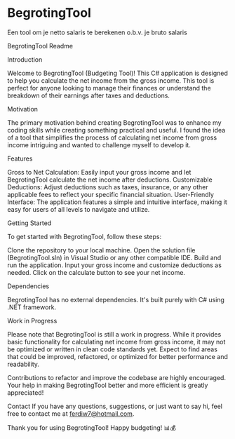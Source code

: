 # BegrotingTool
Een tool om je netto salaris te berekenen o.b.v. je bruto salaris

BegrotingTool Readme

Introduction

Welcome to BegrotingTool (Budgeting Tool)! This C# application is designed to help you calculate the net income from the gross income. This tool is perfect for anyone looking to manage their finances or understand the breakdown of their earnings after taxes and deductions.

Motivation

The primary motivation behind creating BegrotingTool was to enhance my coding skills while creating something practical and useful. I found the idea of a tool that simplifies the process of calculating net income from gross income intriguing and wanted to challenge myself to develop it.

Features

Gross to Net Calculation: Easily input your gross income and let BegrotingTool calculate the net income after deductions.
Customizable Deductions: Adjust deductions such as taxes, insurance, or any other applicable fees to reflect your specific financial situation.
User-Friendly Interface: The application features a simple and intuitive interface, making it easy for users of all levels to navigate and utilize.

Getting Started

To get started with BegrotingTool, follow these steps:

Clone the repository to your local machine.
Open the solution file (BegrotingTool.sln) in Visual Studio or any other compatible IDE.
Build and run the application.
Input your gross income and customize deductions as needed.
Click on the calculate button to see your net income.

Dependencies

BegrotingTool has no external dependencies. It's built purely with C# using .NET framework.

Work in Progress

Please note that BegrotingTool is still a work in progress. While it provides basic functionality for calculating net income from gross income, it may not be optimized or written in clean code standards yet. Expect to find areas that could be improved, refactored, or optimized for better performance and readability.

Contributions to refactor and improve the codebase are highly encouraged. Your help in making BegrotingTool better and more efficient is greatly appreciated!

Contact
If you have any questions, suggestions, or just want to say hi, feel free to contact me at ferdiw7@hotmail.com.

Thank you for using BegrotingTool! Happy budgeting! 📊💰
